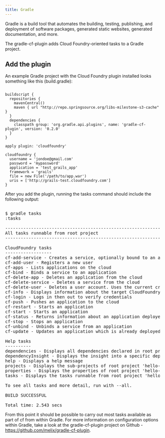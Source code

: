 ```yaml
---
title: Gradle
---
```


Gradle is a build tool that automates the building, testing, publishing, and deployment of software packages, generated static websites, generated documentation, and more.

The gradle-cf-plugin adds Cloud Foundry-oriented tasks to a Gradle project. 

## <a id="intro"></a> Add the plugin ##

An example Gradle project with the Cloud Foundry plugin installed looks something like this (build.gradle):

~~~

buildscript {
  repositories {
    mavenCentral()
    maven { url "http://repo.springsource.org/libs-milestone-s3-cache" }
  }
  dependencies {
    classpath group: 'org.gradle.api.plugins', name: 'gradle-cf-plugin', version: '0.2.0'
  }
}

apply plugin: 'cloudfoundry'

cloudfoundry {
  username = 'jondoe@gmail.com'
  password = 'mypassword'
  application = 'test_grails_app'
  framework = 'grails'
  file = new File('/path/to/app.war')
  uris = ['http://grails-test.cloudfoundry.com']
}

~~~

After you add the plugin, running the tasks command should include the following output:

<pre class="terminal">

$ gradle tasks
:tasks

------------------------------------------------------------
All tasks runnable from root project
------------------------------------------------------------

CloudFoundry tasks
------------------
cf-add-service - Creates a service, optionally bound to an application
cf-add-user - Registers a new user
cf-apps - Lists applications on the cloud
cf-bind - Binds a service to an application
cf-delete-app - Deletes an application from the cloud
cf-delete-service - Deletes a service from the cloud
cf-delete-user - Deletes a user account. Uses the current credentials!
cf-info - Displays information about the target CloudFoundry platform
cf-login - Logs in then out to verify credentials
cf-push - Pushes an application to the cloud
cf-restart - Starts an application
cf-start - Starts an application
cf-status - Returns information about an application deployed on the cloud
cf-stop - Stops an application
cf-unbind - Unbinds a service from an application
cf-update - Updates an application which is already deployed

Help tasks
----------
dependencies - Displays all dependencies declared in root project 'hello-world'.
dependencyInsight - Displays the insight into a specific dependency in root project 'hello-world'.
help - Displays a help message
projects - Displays the sub-projects of root project 'hello-world'.
properties - Displays the properties of root project 'hello-world'.
tasks - Displays the tasks runnable from root project 'hello-world' (some of the displayed tasks may belong to subprojects).

To see all tasks and more detail, run with --all.

BUILD SUCCESSFUL

Total time: 2.543 secs
</pre>

From this point it should be possible to carry out most tasks available as part of cf from within Gradle. For more information on configuration options within Gradle, take a look at the gradle-cf-plugin project on Github - https://github.com/melix/gradle-cf-plugin.
